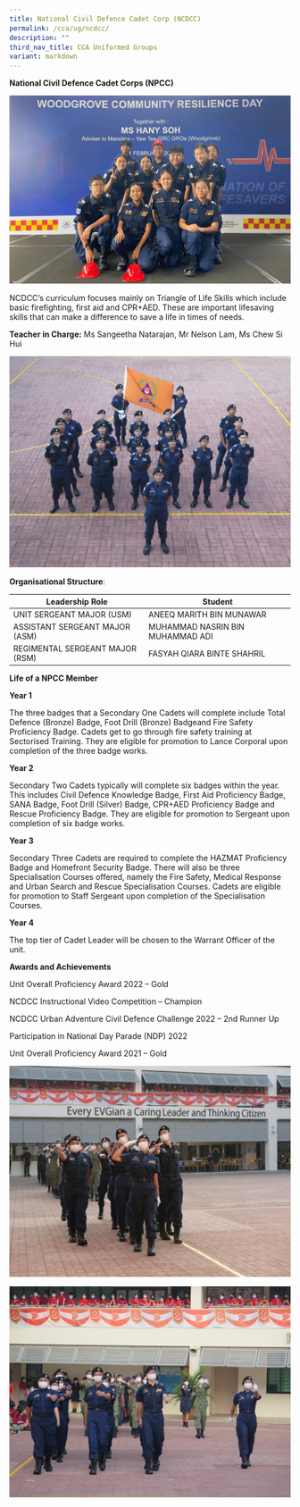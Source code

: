 ```yaml
---
title: National Civil Defence Cadet Corp (NCDCC)
permalink: /cca/ug/ncdcc/
description: ""
third_nav_title: CCA Uniformed Groups
variant: markdown
---
```

**National Civil Defence Cadet Corps (NPCC)**

![](/images/ncdcc_1%20-%20nelson%20l.jpg)

NCDCC’s curriculum focuses mainly on Triangle of Life Skills which include basic firefighting, first aid and CPR+AED. These are important lifesaving skills that can make a difference to save a life in times of needs.

**Teacher in Charge:** Ms Sangeetha Natarajan, Mr Nelson Lam, Ms Chew Si Hui

![](/images/ncdcc_2%20-%20nelson%20l.JPG)

**Organisational Structure**:

 | Leadership Role | Student                                  |
|---------------------------------|-------------------------------------------------------|
| UNIT SERGEANT MAJOR (USM) | ANEEQ MARITH BIN MUNAWAR                                           |
| ASSISTANT SERGEANT MAJOR (ASM) | MUHAMMAD NASRIN BIN MUHAMMAD ADI                                          |
| REGIMENTAL SERGEANT MAJOR (RSM) | FASYAH QIARA BINTE SHAHRIL                                            |

**Life of a NPCC Member**

**Year 1**

The three badges that a Secondary One Cadets will complete include Total Defence (Bronze) Badge, Foot Drill (Bronze) Badgeand Fire Safety Proficiency Badge. Cadets get to go through fire safety training at Sectorised Training. They are eligible for promotion to Lance Corporal upon completion of the three badge works.

**Year 2**

Secondary Two Cadets typically will complete six badges within the year. This includes Civil Defence Knowledge Badge, First Aid Proficiency Badge, SANA Badge, Foot Drill (Silver) Badge, CPR+AED Proficiency Badge and Rescue Proficiency Badge. They are eligible for promotion to Sergeant upon completion of six badge works.

**Year 3**

Secondary Three Cadets are required to complete the HAZMAT Proficiency Badge and Homefront Security Badge. There will also be three Specialisation Courses offered, namely the Fire Safety, Medical Response and Urban Search and Rescue Specialisation Courses. Cadets are eligible for promotion to Staff Sergeant upon completion of the Specialisation Courses.

**Year 4**

The top tier of Cadet Leader will be chosen to the Warrant Officer of the unit.

**Awards and Achievements**

Unit Overall Proficiency Award 2022 – Gold

NCDCC Instructional Video Competition – Champion

NCDCC Urban Adventure Civil Defence Challenge 2022 – 2nd Runner Up

Participation in National Day Parade (NDP) 2022

Unit Overall Proficiency Award 2021 – Gold

![](/images/ncdcc_3%20-%20nelson%20l.JPG)

![](/images/ncdcc_4%20-%20nelson%20l.JPG)